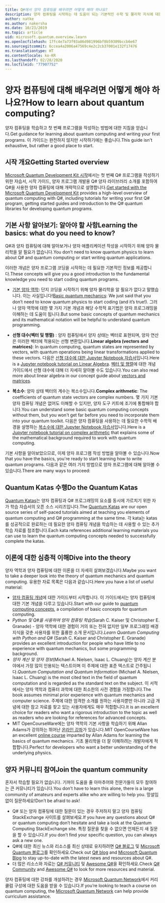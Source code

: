 ```yaml
---
title: Q#에서 양자 컴퓨팅을 배우려면 어떻게 해야 하나요?
description: 양자 컴퓨팅을 시작하는 데 도움이 되는 기본적인 수학 및 물리학 지식에 대한 리소스입니다.
author: natke
ms.author: nakersha
ms.date: 10/23/2019
ms.topic: article
uid: microsoft.quantum.overview.learn
ms.openlocfilehash: 17fc4e7a73f93a86d981996bf8b59309bccb6e67
ms.sourcegitcommit: 6ccea4a2006a47569c4e2c2cb37001e132f17476
ms.translationtype: HT
ms.contentlocale: ko-KR
ms.lasthandoff: 02/28/2020
ms.locfileid: "77907752"
---
```

# <a name="how-to-learn-about-quantum-computing"></a><span data-ttu-id="2375f-103">양자 컴퓨팅에 대해 배우려면 어떻게 해야 하나요?</span><span class="sxs-lookup"><span data-stu-id="2375f-103">How to learn about quantum computing?</span></span>

<span data-ttu-id="2375f-104">양자 컴퓨팅을 학습하고 첫 번째 프로그램을 작성하는 방법에 대한 지침을 얻습니다.</span><span class="sxs-lookup"><span data-stu-id="2375f-104">Get guidance for learning about quantum computing and writing your first programs.</span></span> <span data-ttu-id="2375f-105">이 가이드는 완전하지 않지만 시작하기에는 좋습니다.</span><span class="sxs-lookup"><span data-stu-id="2375f-105">This guide isn't exhaustive, but rather a good place to start.</span></span>

## <a name="getting-started-overview"></a><span data-ttu-id="2375f-106">시작 개요</span><span class="sxs-lookup"><span data-stu-id="2375f-106">Getting Started overview</span></span>

<span data-ttu-id="2375f-107">[Microsoft Quantum Development Kit 시작](xref:microsoft.quantum.welcome)에서는 첫 번째 Q# 프로그램을 작성하기 위한 자습서, 시작 가이드, 양자 프로그램 개발용 Q# 양자 라이브러리 소개를 포함하여 Q#을 사용한 양자 컴퓨팅에 대해 개략적으로 설명합니다.</span><span class="sxs-lookup"><span data-stu-id="2375f-107">[Get started with the Microsoft Quantum Development Kit](xref:microsoft.quantum.welcome) provides a high-level overview of quantum computing with Q#, including tutorials for writing your first Q# program, getting started guides and introduction to the Q# quantum libraries for developing quantum programs.</span></span>

## <a name="learning-the-basics-what-do-you-need-to-know"></a><span data-ttu-id="2375f-108">기본 사항 알아보기: 알아야 할 사항</span><span class="sxs-lookup"><span data-stu-id="2375f-108">Learning the basics: what do you need to know?</span></span>

<span data-ttu-id="2375f-109">Q#과 양자 컴퓨팅에 대해 알아보거나 양자 애플리케이션 작성을 시작하기 위해 양자 물리학을 알 필요가 없습니다.</span><span class="sxs-lookup"><span data-stu-id="2375f-109">You don’t need to know quantum physics to learn about Q# and quantum computing or start writing quantum applications.</span></span>

<span data-ttu-id="2375f-110">이러한 개념은 양자 프로그램 코딩을 시작하는 데 필요한 기본적인 정보를 제공합니다.</span><span class="sxs-lookup"><span data-stu-id="2375f-110">These concepts will give you a good introduction to the fundamental knowledge you need to start coding quantum programs.</span></span>  

* <span data-ttu-id="2375f-111">[기본 양자 역학](xref:microsoft.quantum.concepts.intro): 단지 코딩을 시작하기 위해 양자 물리학을 알 필요가 없다고 말했습니다. 이는 사실입니다!</span><span class="sxs-lookup"><span data-stu-id="2375f-111">[Basic quantum mechanics](xref:microsoft.quantum.concepts.intro): We just said that you don’t need to know quantum physics to start coding (and it’s true!).</span></span> <span data-ttu-id="2375f-112">그러나 양자 역학에 대한 몇 가지 기본 개념과 해당 수학적 표기법은 양자 프로그래밍을 이해하는 데 도움이 됩니다.</span><span class="sxs-lookup"><span data-stu-id="2375f-112">But some basic concepts of quantum mechanics and its mathematical notation will be helpful to understand quantum programming.</span></span>

* <span data-ttu-id="2375f-113">**선형 대수(벡터 및 행렬)** : 양자 컴퓨팅에서 양자 상태는 벡터로 표현되며, 양자 연산은 이러한 벡터에 적용되는 선형 변환입니다.</span><span class="sxs-lookup"><span data-stu-id="2375f-113">**Linear algebra (vectors and matrices)**: In quantum computing, quantum states are represented by vectors, with quantum operations being linear transformations applied to these vectors.</span></span>  <span data-ttu-id="2375f-114">다음은 [선형 대수에 대한 Jupyter Notebook 자습서](https://github.com/microsoft/QuantumKatas/tree/master/tutorials/LinearAlgebra)입니다.</span><span class="sxs-lookup"><span data-stu-id="2375f-114">Here is a [Jupyter notebook tutorial on Linear Algebra](https://github.com/microsoft/QuantumKatas/tree/master/tutorials/LinearAlgebra).</span></span>  <span data-ttu-id="2375f-115">[벡터 및 행렬](xref:microsoft.quantum.concepts.vectors)에 대한 개념 가이드에서 선형 대수에 대해 더 자세히 알아볼 수도 있습니다.</span><span class="sxs-lookup"><span data-stu-id="2375f-115">You can also read more about linear algebra in our concept guide about [vectors and matrices](xref:microsoft.quantum.concepts.vectors).</span></span>

* <span data-ttu-id="2375f-116">**복소수**: 양자 상태 벡터의 계수는 복소수입니다.</span><span class="sxs-lookup"><span data-stu-id="2375f-116">**Complex arithmetic**: The coefficients of quantum state vectors are complex numbers.</span></span> <span data-ttu-id="2375f-117">몇 가지 기본 양자 컴퓨팅 개념은 없어도 이해할 수 있지만, 양자 도구 키트에 조기에 통합해야 합니다.</span><span class="sxs-lookup"><span data-stu-id="2375f-117">You can understand some basic quantum computing concepts without them, but you won't get far before you need to incorporate them into your quantum toolkit.</span></span>  <span data-ttu-id="2375f-118">다음은 양자 컴퓨팅을 사용하는 데 필요한 수학적 배경을 설명하는 [복소수에 대한 Jupyter Notebook 자습서](https://github.com/microsoft/QuantumKatas/tree/master/tutorials/ComplexArithmetic)입니다.</span><span class="sxs-lookup"><span data-stu-id="2375f-118">Here is a [Jupyter notebook tutorial on complex arithmetic](https://github.com/microsoft/QuantumKatas/tree/master/tutorials/ComplexArithmetic) that explains some of the mathematical background required to work with quantum computing.</span></span> 

<span data-ttu-id="2375f-119">기본 사항을 알아보았으므로, 이제 양자 프로그램 작성 방법을 알아볼 수 있습니다.</span><span class="sxs-lookup"><span data-stu-id="2375f-119">Now that you have the basics, you're ready to start learning how to write quantum programs.</span></span>  <span data-ttu-id="2375f-120">다음과 같은 여러 가지 방법으로 양자 프로그램에 대해 알아볼 수 있습니다.</span><span class="sxs-lookup"><span data-stu-id="2375f-120">There are many ways to proceed:</span></span>

## <a name="do-the-quantum-katas"></a><span data-ttu-id="2375f-121">Quantum Katas 수행</span><span class="sxs-lookup"><span data-stu-id="2375f-121">Do the Quantum Katas</span></span>

<span data-ttu-id="2375f-122">[Quantum Katas](xref:microsoft.quantum.overview.katas)는 양자 컴퓨팅과 Q# 프로그래밍의 요소를 동시에 가르치기 위한 자가 학습 자습서의 오픈 소스 시리즈입니다.</span><span class="sxs-lookup"><span data-stu-id="2375f-122">The [Quantum Katas](xref:microsoft.quantum.overview.katas) are our open source series of self-paced tutorials aimed at teaching you elements of quantum computing and Q# programming at the same time.</span></span>  <span data-ttu-id="2375f-123">각 kata는 katas를 성공적으로 완료하는 데 필요한 양자 컴퓨팅 개념을 학습하는 데 사용할 수 있는 추가 학습 자료를 참조합니다.</span><span class="sxs-lookup"><span data-stu-id="2375f-123">Each kata references additional learning materials you can use to learn the quantum computing concepts needed to successfully complete the katas.</span></span>  

## <a name="dive-into-the-theory"></a><span data-ttu-id="2375f-124">이론에 대한 심층적 이해</span><span class="sxs-lookup"><span data-stu-id="2375f-124">Dive into the theory</span></span>

<span data-ttu-id="2375f-125">양자 역학과 양자 컴퓨팅에 대한 이론을 더 자세히 살펴보겠습니다.</span><span class="sxs-lookup"><span data-stu-id="2375f-125">Maybe you want to take a deeper look into the theory of quantum mechanics and quantum computing.</span></span> <span data-ttu-id="2375f-126">유용한 자료 목록은 다음과 같습니다.</span><span class="sxs-lookup"><span data-stu-id="2375f-126">Here you have a list of useful material:</span></span>

* <span data-ttu-id="2375f-127">[양자 컴퓨팅 개념](xref:microsoft.quantum.concepts.intro)에 대한 가이드부터 시작합니다. 이 가이드에서는 양자 컴퓨팅에 대한 기본 개념을 다루고 있습니다.</span><span class="sxs-lookup"><span data-stu-id="2375f-127">Start with our guide to [quantum computing concepts](xref:microsoft.quantum.concepts.intro), a compilation of basic concepts for quantum computing.</span></span>
* <span data-ttu-id="2375f-128">_Python 및 Q#을 사용하여 양자 컴퓨팅 학습_(Sarah C. Kaiser 및 Christopher E. Granade) - 양자 역학에 대한 경험이 거의 또는 전혀 없지만 일부 프로그래밍 배경 지식을 갖춘 사용자를 위한 훌륭한 소개 문서입니다.</span><span class="sxs-lookup"><span data-stu-id="2375f-128">_Learn Quantum Computing with Python and Q#_ (Sarah C. Kaiser and Christopher E. Granade) provides an excellent introduction for people who have little to no experience with quantum mechanics, but some programming background.</span></span>
* <span data-ttu-id="2375f-129">_양자 계산 및 양자 정보_(Michael A. Nielsen, Isaac L. Chuang)는 양자 계산 분야에서 가장 많이 인용되는 텍스트이며 이 주제에 대한 표준 텍스트로 간주됩니다.</span><span class="sxs-lookup"><span data-stu-id="2375f-129">_Quantum Computation and Quantum Information_ (Michael A. Nielsen, Isaac L. Chuang) is the most cited text in the field of quantum computation and is regarded as the standard text on the subject.</span></span> <span data-ttu-id="2375f-130">이 서적에서는 양자 역학과 컴퓨터 과학에 대한 최소한의 사전 경험을 가정합니다.</span><span class="sxs-lookup"><span data-stu-id="2375f-130">The book assumes minimal prior experience with quantum mechanics and computer science.</span></span> <span data-ttu-id="2375f-131">주제에 대한 엄격한 소개를 원하는 사용자뿐만 아니라 고급 개념에 대한 참고 자료를 찾고 있는 사용자에게도 매우 적합합니다.</span><span class="sxs-lookup"><span data-stu-id="2375f-131">It is an excellent choice for readers who want a rigorous introduction to the topic as well as readers who are looking for references for advanced concepts.</span></span>
* <span data-ttu-id="2375f-132">MIT OpenCourseWare에는 양자 역학의 기본 사항을 학습하기 위해 Allan Adams가 강의하는 뛰어난 [온라인 강좌](https://www.youtube.com/watch?v=lZ3bPUKo5zc&list=PLUl4u3cNGP61-9PEhRognw5vryrSEVLPr)가 있습니다.</span><span class="sxs-lookup"><span data-stu-id="2375f-132">MIT OpenCourseWare has an excellent [online course](https://www.youtube.com/watch?v=lZ3bPUKo5zc&list=PLUl4u3cNGP61-9PEhRognw5vryrSEVLPr) imparted by Allan Adams for learning the basics of quantum mechanics.</span></span> <span data-ttu-id="2375f-133">기초 물리학을 더 잘 이해하려는 개발자에게 적합합니다.</span><span class="sxs-lookup"><span data-stu-id="2375f-133">Perfect for developers who want a better understanding of the underlying physics.</span></span>

## <a name="join-the-quantum-community"></a><span data-ttu-id="2375f-134">양자 커뮤니티 참여</span><span class="sxs-lookup"><span data-stu-id="2375f-134">Join the quantum community</span></span>

<span data-ttu-id="2375f-135">혼자서 학습할 필요가 없습니다. 기꺼이 도움을 줄 아마추어와 전문가들이 모두 참여하는 큰 커뮤니티가 있습니다.</span><span class="sxs-lookup"><span data-stu-id="2375f-135">You don’t have to learn this alone, there is a large community of amateurs and experts alike who are willing to help you.</span></span> <span data-ttu-id="2375f-136">망설임 없이 질문하세요!</span><span class="sxs-lookup"><span data-stu-id="2375f-136">Don’t be afraid to ask!</span></span>

* <span data-ttu-id="2375f-137">Q# 또는 양자 컴퓨팅에 대한 질문이 있는 경우 주저하지 말고 양자 컴퓨팅 StackExchange 사이트를 살펴보세요.</span><span class="sxs-lookup"><span data-stu-id="2375f-137">If you have any questions about Q# or quantum computing don’t hesitate and take a look at the Quantum Computing StackExchange site.</span></span> <span data-ttu-id="2375f-138">특정 질문을 찾을 수 없으면 언제든지 새 질문을 할 수 있습니다.</span><span class="sxs-lookup"><span data-stu-id="2375f-138">If you don’t find your specific question, you can always ask a new one.</span></span> 
* <span data-ttu-id="2375f-139">Q#에 대한 최신 뉴스와 리소스를 최신 상태로 유지하려면 [Q# 블로그](https://devblogs.microsoft.com/qsharp/) 및 [Microsoft Quantum 블로그](https://cloudblogs.microsoft.com/quantum/)를 확인하세요.</span><span class="sxs-lookup"><span data-stu-id="2375f-139">Check out [Q# blog](https://devblogs.microsoft.com/qsharp/) and [Microsoft Quantum Blog](https://cloudblogs.microsoft.com/quantum/) to stay up-to-date with the latest news and resources about Q#.</span></span>
* <span data-ttu-id="2375f-140">더 많은 리소스와 자료는 [Q# 커뮤니티](https://qsharp.community/) 및 [Awesome Q#](https://project-awesome.org/ebraminio/awesome-qsharp)을 확인하세요.</span><span class="sxs-lookup"><span data-stu-id="2375f-140">Check [Q# Community](https://qsharp.community/) and [Awesome Q#](https://project-awesome.org/ebraminio/awesome-qsharp) to look for more resources and material.</span></span>

 <span data-ttu-id="2375f-141">양자 컴퓨팅에 대한 강좌를 개설하려는 경우 [Microsoft Quantum Network](https://info.microsoft.com/LearnMoreAboutMicrosoftQuantumNetwork.html)에서 커리큘럼 구성에 대한 도움을 받을 수 있습니다.</span><span class="sxs-lookup"><span data-stu-id="2375f-141">If you’re looking to teach a course on quantum computing, the [Microsoft Quantum Network](https://info.microsoft.com/LearnMoreAboutMicrosoftQuantumNetwork.html) can help provide curriculum assistance.</span></span>  

